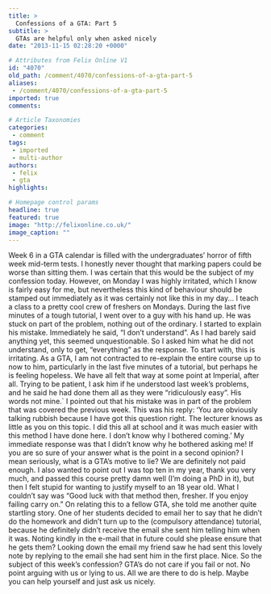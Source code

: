 ```yaml
---
title: >
  Confessions of a GTA: Part 5
subtitle: >
  GTAs are helpful only when asked nicely
date: "2013-11-15 02:28:20 +0000"

# Attributes from Felix Online V1
id: "4070"
old_path: /comment/4070/confessions-of-a-gta-part-5
aliases:
 - /comment/4070/confessions-of-a-gta-part-5
imported: true
comments:

# Article Taxonomies
categories:
 - comment
tags:
 - imported
 - multi-author
authors:
 - felix
 - gta
highlights:

# Homepage control params
headline: true
featured: true
image: "http://felixonline.co.uk/"
image_caption: ""
---
```


Week 6 in a GTA calendar is filled with the undergraduates’ horror of fifth week mid-term tests. I honestly never thought that marking papers could be worse than sitting them. I was certain that this would be the subject of my confession today. However, on Monday I was highly irritated, which I know is fairly easy for me, but nevertheless this kind of behaviour should be stamped out immediately as it was certainly not like this in my day...
 I teach a class to a pretty cool crew of freshers on Mondays. During the last five minutes of a tough tutorial, I went over to a guy with his hand up. He was stuck on part of the problem, nothing out of the ordinary. I started to explain his mistake. Immediately he said, “I don’t understand”. As I had barely said anything yet, this seemed unquestionable. So I asked him what he did not understand, only to get, “everything” as the response. To start with, this is irritating. As a GTA, I am not contracted to re-explain the entire course up to now to him, particularly in the last five minutes of a tutorial, but perhaps he is feeling hopeless. We have all felt that way at some point at Imperial, after all. Trying to be patient, I ask him if he understood last week’s problems, and he said he had done them all as they were “ridiculously easy”. His words not mine.` I pointed out that his mistake was in part of the problem that was covered the previous week. This was his reply:
 ‘You are obviously talking rubbish because I have got this question right. The lecturer knows as little as you on this topic. I did this all at school and it was much easier with this method I have done here. I don’t know why I bothered coming.’
 My immediate response was that I didn’t know why he bothered asking me! If you are so sure of your answer what is the point in a second opinion? I mean seriously, what is a GTA’s motive to lie? We are definitely not paid enough. I also wanted to point out I was top ten in my year, thank you very much, and passed this course pretty damn well (I’m doing a PhD in it), but then I felt stupid for wanting to justify myself to an 18 year old. What I couldn’t say was “Good luck with that method then, fresher. If you enjoy failing carry on.”
 On relating this to a fellow GTA, she told me another quite startling story. One of her students decided to email her to say that he didn’t do the homework and didn’t turn up to the (compulsory attendance) tutorial, because he definitely didn’t receive the email she sent him telling him when it was. Noting kindly in the e-mail that in future could she please ensure that he gets them? Looking down the email my friend saw he had sent this lovely note by replying to the email she had sent him in the first place. Nice.
 So the subject of this week’s confession?
 GTA’s do not care if you fail or not. No point arguing with us or lying to us. All we are there to do is help. Maybe you can help yourself and just ask us nicely.
